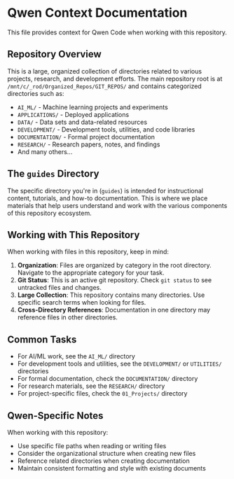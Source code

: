 # Qwen Context Documentation

This file provides context for Qwen Code when working with this repository.

## Repository Overview

This is a large, organized collection of directories related to various projects, research, and development efforts. The main repository root is at `/mnt/c/_rod/Organized_Repos/GIT_REPOS/` and contains categorized directories such as:

- `AI_ML/` - Machine learning projects and experiments
- `APPLICATIONS/` - Deployed applications
- `DATA/` - Data sets and data-related resources
- `DEVELOPMENT/` - Development tools, utilities, and code libraries
- `DOCUMENTATION/` - Formal project documentation
- `RESEARCH/` - Research papers, notes, and findings
- And many others...

## The `guides` Directory

The specific directory you're in (`guides`) is intended for instructional content, tutorials, and how-to documentation. This is where we place materials that help users understand and work with the various components of this repository ecosystem.

## Working with This Repository

When working with files in this repository, keep in mind:

1. **Organization**: Files are organized by category in the root directory. Navigate to the appropriate category for your task.
2. **Git Status**: This is an active git repository. Check `git status` to see untracked files and changes.
3. **Large Collection**: This repository contains many directories. Use specific search terms when looking for files.
4. **Cross-Directory References**: Documentation in one directory may reference files in other directories.

## Common Tasks

- For AI/ML work, see the `AI_ML/` directory
- For development tools and utilities, see the `DEVELOPMENT/` or `UTILITIES/` directories
- For formal documentation, check the `DOCUMENTATION/` directory
- For research materials, see the `RESEARCH/` directory
- For project-specific files, check the `01_Projects/` directory

## Qwen-Specific Notes

When working with this repository:
- Use specific file paths when reading or writing files
- Consider the organizational structure when creating new files
- Reference related directories when creating documentation
- Maintain consistent formatting and style with existing documents